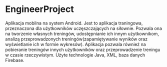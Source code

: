 # EngineerProject
Aplikacja mobilna na system Android. Jest to aplikacja traningowa, przeznaczona dla użytkowników uczęszczających na siłownie. 
Pozwala ona na tworzenie własnych treningów, udostępnianie ich innym użytkownikom, analizą przeprowadzonych treningów(zapamiętywanie wyników oraz wyświetlanie ich w formie wykresów).
Aplikacja pozwala również na pobieranie treningów innych użytkowników oraz przeprowadzenie treningu w czasie rzeczywistym.
Użyte technologie Java, XML, baza danych Firebase.
